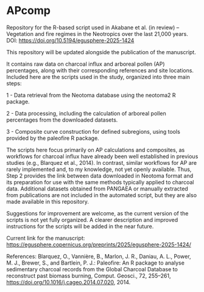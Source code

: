 # APcomp
Repository for the R-based script used in Akabane et al. (in review) – Vegetation and fire regimes in the Neotropics over the last 21,000 years. DOI: https://doi.org/10.5194/egusphere-2025-1424

This repository will be updated alongside the publication of the manuscript.

It contains raw data on charcoal influx and arboreal pollen (AP) percentages, along with their corresponding references and site locations.
Included here are the scripts used in the study, organized into three main steps:

1 - Data retrieval from the Neotoma database using the neotoma2 R package.

2 - Data processing, including the calculation of arboreal pollen percentages from the downloaded datasets.

3 - Composite curve construction for defined subregions, using tools provided by the paleofire R package.

The scripts here focus primarily on AP calculations and composites, as workflows for charcoal influx have already been well established in previous studies (e.g., Blarquez et al., 2014). In contrast, similar workflows for AP are rarely implemented and, to my knowledge, not yet openly available. Thus, Step 2 provides the link between data downloaded in Neotoma format and its preparation for use with the same methods typically applied to charcoal data.
Additional datasets obtained from PANGAEA or manually extracted from publications are not included in the automated script, but they are also made available in this repository.

Suggestions for improvement are welcome, as the current version of the scripts is not yet fully organized.
A clearer description and improved instructions for the scripts will be added in the near future.

Current link for the manuscript: https://egusphere.copernicus.org/preprints/2025/egusphere-2025-1424/


References:
Blarquez, O., Vannière, B., Marlon, J. R., Daniau, A. L., Power, M. J., Brewer, S., and Bartlein, P. J.: Paleofire: An R package to analyse sedimentary charcoal records from the Global Charcoal Database to reconstruct past biomass burning, Comput. Geosci., 72, 255–261, https://doi.org/10.1016/j.cageo.2014.07.020, 2014.
